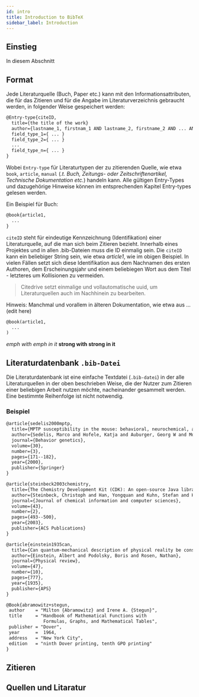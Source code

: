 ```yaml
---
id: intro
title: Introduction to BibTeX
sidebar_label: Introduction
---
```


## Einstieg

In diesem Abschnitt

## Format

Jede Literaturquelle (Buch, Paper etc.) kann mit den Informationsattributen, die für das Zitieren und für die Angabe im Literaturverzeichnis gebraucht werden, in folgender Weise gespeichert werden:

```tex
@Entry-type{citeID,
  title={the title of the work}
  author={lastname_1, firstnam_1 AND lastname_2, firstname_2 AND ... AND lastname_n, firstname_n}
  field_type_1={ ... }
  field_type_2={ ... }
  ...
  field_type_n={ ... }
}
```

Wobei `Entry-type` für Literaturtypen der zu zitierenden Quelle, wie etwa `book`, `article`, `manual` (*.t. Buch, Zeitungs- oder Zeitschriftenartikel, Technische Dokumentation etc.*) handeln kann. Alle gültigen Entry-Types und dazugehörige Hinweise können im entsprechenden Kapitel Entry-types gelesen werden.

Ein Beispiel für Buch:
```tex
@book{article1,
  ...
}
```
`citeID` steht für eindeutige Kennzeichnung (Identifikation) einer Literaturquelle, auf die man sich beim Zitieren bezieht. Innerhalb eines Projektes und in allen .bib-Dateien muss die ID einmalig sein.
Die `citeID` kann ein beliebiger String sein, wie etwa *article1*, wie im obigen Beispiel. In vielen Fällen setzt sich diese Identifikation aus dem Nachnamen des ersten Authoren, dem Erscheinungsjahr und einem beliebiegen Wort aus dem Titel - letzteres um Kollisionen zu vermeiden.

>  Citedrive setzt einmalige und vollautomatische uuid, um Literaturquellen auch im Nachhinein zu bearbeiten.

Hinweis: Manchmal und vorallem in älteren Dokumentation, wie etwa aus ... (edit here)


```tex
@book(article1,
  ...
)
```





*emph *with emph* in it*
**strong **with strong** in it**

## Literaturdatenbank `.bib-Datei`

Die Literaturdatenbank ist eine einfache Textdatei (`.bib-datei`) in der alle Literaturquellen in der oben beschrieben Weise, die der Nutzer zum Zitieren einer beliebigen Arbeit nutzen möchte, nacheinander gesammelt werden. Eine bestimmte Reihenfolge ist nicht notwendig.

### Beispiel

```tex
@article{sedelis2000mptp,
  title={MPTP susceptibility in the mouse: behavioral, neurochemical, and histological analysis of gender and strain differences},
  author={Sedelis, Marco and Hofele, Katja and Auburger, Georg W and Morgan, Sarah and Huston, Joseph P and Schwarting, Rainer KW},
  journal={Behavior genetics},
  volume={30},
  number={3},
  pages={171--182},
  year={2000},
  publisher={Springer}
}

@article{steinbeck2003chemistry,
  title={The Chemistry Development Kit (CDK): An open-source Java library for chemo-and bioinformatics},
  author={Steinbeck, Christoph and Han, Yongquan and Kuhn, Stefan and Horlacher, Oliver and Luttmann, Edgar and Willighagen, Egon},
  journal={Journal of chemical information and computer sciences},
  volume={43},
  number={2},
  pages={493--500},
  year={2003},
  publisher={ACS Publications}
}

@article{einstein1935can,
  title={Can quantum-mechanical description of physical reality be considered complete?},
  author={Einstein, Albert and Podolsky, Boris and Rosen, Nathan},
  journal={Physical review},
  volume={47},
  number={10},
  pages={777},
  year={1935},
  publisher={APS}
}

@Book{abramowitz+stegun,
 author    = "Milton {Abramowitz} and Irene A. {Stegun}",
 title     = "Handbook of Mathematical Functions with
              Formulas, Graphs, and Mathematical Tables",
 publisher = "Dover",
 year      =  1964,
 address   = "New York City",
 edition   = "ninth Dover printing, tenth GPO printing"
}

```

## Zitieren





## Quellen und Litaratur
